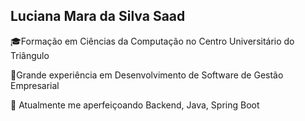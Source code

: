## Luciana Mara da Silva Saad

🎓Formação em Ciências da Computação no Centro Universitário do Triângulo

💼Grande experiência em Desenvolvimento de Software de Gestão Empresarial

🚀 Atualmente me aperfeiçoando Backend, Java, Spring Boot
